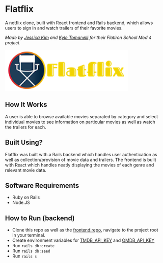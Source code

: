 # Flatflix

A netflix clone, built with React frontend and Rails backend, which allows users to sign in and watch trailers of their favorite movies.

_Made by [Jessica Kim](https://github.com/dbsk11) and [Kyle Tomanelli](https://github.com/ktomanelli) for their Flatiron School Mod 4 project._

![](public/Flatflix.png)

## How It Works

A user is able to browse available movies separated by category and select individual movies to see information on particular movies as well as watch the trailers for each.

## Built Using?

Flatflix was built with a Rails backend which handles user authentication as well as collection/provision of movie data and trailers. The frontend is built with React which handles neatly displaying the movies of each genre and relevant movie data.

## Software Requirements

- Ruby on Rails
- Node.JS

## How to Run (backend)

- Clone this repo as well as the [frontend repo](https://github.com/dbsk11/flatflix_frontend), navigate to the project root in your terminal.
- Create environment variables for [TMDB_API_KEY](https://developers.themoviedb.org/3/getting-started/authentication) and [OMDB_API_KEY](http://www.omdbapi.com/apikey.aspx?__EVENTTARGET=freeAcct&__EVENTARGUMENT=&__LASTFOCUS=&__VIEWSTATE=%2FwEPDwUKLTIwNDY4MTIzNQ9kFgYCAQ9kFgICBw8WAh4HVmlzaWJsZWhkAgIPFgIfAGhkAgMPFgIfAGhkGAEFHl9fQ29udHJvbHNSZXF1aXJlUG9zdEJhY2tLZXlfXxYDBQtwYXRyZW9uQWNjdAUIZnJlZUFjY3QFCGZyZWVBY2N0x0euvR%2FzVv1jLU3mGetH4R3kWtYKWACCaYcfoP1IY8g%3D&__VIEWSTATEGENERATOR=5E550F58&__EVENTVALIDATION=%2FwEdAAU5GG7XylwYou%2BzznFv7FbZmSzhXfnlWWVdWIamVouVTzfZJuQDpLVS6HZFWq5fYpioiDjxFjSdCQfbG0SWduXFd8BcWGH1ot0k0SO7CfuulN6vYN8IikxxqwtGWTciOwQ4e4xie4N992dlfbpyqd1D&at=freeAcct&Email=)
- Run `rails db:create`
- Run `rails db:seed`
- Run `rails s`
